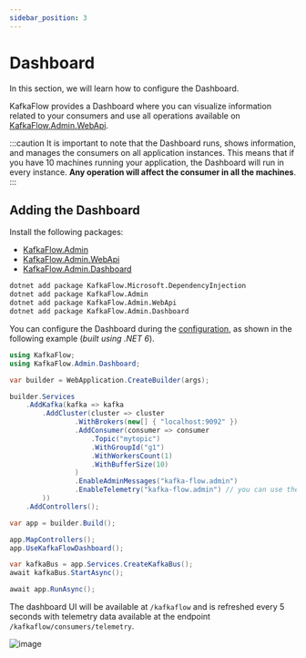 ```yaml
---
sidebar_position: 3
---
```


# Dashboard

In this section, we will learn how to configure the Dashboard.

KafkaFlow provides a Dashboard where you can visualize information related to your consumers and use all operations available on [KafkaFlow.Admin.WebApi](web-api). 

:::caution
It is important to note that the Dashboard runs, shows information, and manages the consumers on all application instances. This means that if you have 10 machines running your application, the Dashboard will run in every instance. **Any operation will affect the consumer in all the machines**.
:::

## Adding the Dashboard

Install the following packages:
* [KafkaFlow.Admin](https://www.nuget.org/packages/KafkaFlow.Admin/)
* [KafkaFlow.Admin.WebApi](https://www.nuget.org/packages/KafkaFlow.Admin.WebApi/)
* [KafkaFlow.Admin.Dashboard](https://www.nuget.org/packages/KafkaFlow.Admin.Dashboard/)

```bash
dotnet add package KafkaFlow.Microsoft.DependencyInjection
dotnet add package KafkaFlow.Admin
dotnet add package KafkaFlow.Admin.WebApi
dotnet add package KafkaFlow.Admin.Dashboard
```


You can configure the Dashboard during the [configuration](../configuration), as shown in the following example (*built using .NET 6*).

```csharp
using KafkaFlow;
using KafkaFlow.Admin.Dashboard;

var builder = WebApplication.CreateBuilder(args);

builder.Services
    .AddKafka(kafka => kafka
        .AddCluster(cluster => cluster
                .WithBrokers(new[] { "localhost:9092" })
                .AddConsumer(consumer => consumer
                    .Topic("mytopic")
                    .WithGroupId("g1")
                    .WithWorkersCount(1)
                    .WithBufferSize(10)
                )
                .EnableAdminMessages("kafka-flow.admin")
                .EnableTelemetry("kafka-flow.admin") // you can use the same topic used in EnableAdminMessages, if need it
        ))
    .AddControllers();

var app = builder.Build();

app.MapControllers();
app.UseKafkaFlowDashboard();

var kafkaBus = app.Services.CreateKafkaBus();
await kafkaBus.StartAsync();

await app.RunAsync();
```

The dashboard UI will be available at `/kafkaflow` and is refreshed every 5 seconds with telemetry data available at the endpoint `/kafkaflow/consumers/telemetry`.

![image](https://user-images.githubusercontent.com/233064/124478023-1d773680-dd7b-11eb-89e4-41a1f4f36a6f.png)

